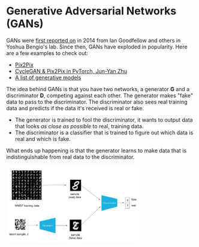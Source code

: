 # Generative Adversarial Networks (GANs)

GANs were [first reported on](https://arxiv.org/abs/1406.2661) in 2014 from Ian Goodfellow and others in Yoshua Bengio's lab. Since then, GANs have exploded in popularity. Here are a few examples to check out:

* [Pix2Pix](https://affinelayer.com/pixsrv/) 
* [CycleGAN & Pix2Pix in PyTorch, Jun-Yan Zhu](https://github.com/junyanz/pytorch-CycleGAN-and-pix2pix)
* [A list of generative models](https://github.com/wiseodd/generative-models)

The idea behind GANs is that you have two networks, a generator __G__ and a discriminator __D__, competing against each other. The generator makes "fake" data to pass to the discriminator. The discriminator also sees real training data and predicts if the data it's received is real or fake. 
  * The generator is trained to fool the discriminator, it wants to output data that looks _as close as possible_ to real, training data. 
  * The discriminator is a classifier that is trained to figure out which data is real and which is fake. 

What ends up happening is that the generator learns to make data that is indistinguishable from real data to the discriminator.

<img src='assets/gan_pipeline.png' width=70% />
